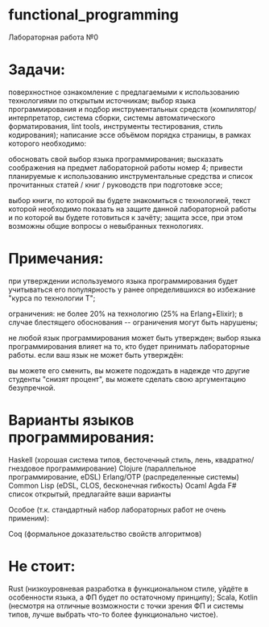 # functional_programming
Лабораторная работа №0

  # Задачи:
  
  поверхностное ознакомление с предлагаемыми к использованию технологиями по открытым источникам;
  выбор языка программирования и подбор инструментальных средств (компилятор/интерпретатор, система сборки, системы автоматического форматирования, lint tools, инструменты тестирования, стиль кодирования);
  написание эссе объёмом порядка страницы, в рамках которого необходимо:
  
  
  обосновать свой выбор языка программирования;
  высказать соображения на предмет лабораторной работы номер 4;
  привести планируемые к использованию инструментальные средства и список прочитанных статей / книг / руководств при подготовке эссе;
  
  
  выбор книги, по которой вы будете знакомиться с технологией, текст которой необходимо показать на защите данной лабораторной работы и по которой вы будете готовиться к зачёту;
  защита эссе, при этом возможны общие вопросы о невыбранных технологиях.
  
 # Примечания:
  
  при утверждении используемого языка программирования будет учитываться его популярность у ранее определившихся во избежание "курса по технологии Т";
  
  ограничения: не более 20% на технологию (25% на Erlang+Elixir);
  в случае блестящего обоснования -- ограничения могут быть нарушены;
  
  
  не любой язык программирования может быть утвержден;
  выбор языка программирования влияет на то, кто будет принимать лабораторные работы.
  если ваш язык не может быть утверждён:
  
  вы можете его сменить,
  вы можете подождать в надежде что другие студенты "снизят процент",
  вы можете сделать свою аргументацию безупречной.
  
  
  
  # Варианты языков программирования:
  
  Haskell (хорошая система типов, бесточечный стиль, лень, квадратно/гнездовое программирование)
  Clojure (параллельное программирование, eDSL)
  Erlang/OTP (распределенные системы)
  Common Lisp (eDSL, CLOS, бесконечная гибкость)
  Ocaml
  Agda
  F#
  список открытый, предлагайте ваши варианты
  
  Особое (т.к. стандартный набор лабораторных работ не очень применим):

  Coq (формальное доказательство свойств алгоритмов)

  # Не стоит:

  Rust (низкоуровневая разработка в функциональном стиле, уйдёте в особенности языка, а ФП будет по остаточному принципу);
  Scala, Kotlin (несмотря на отличные возможности с точки зрения ФП и системы типов, лучше выбрать что-то более функционально чистое).
